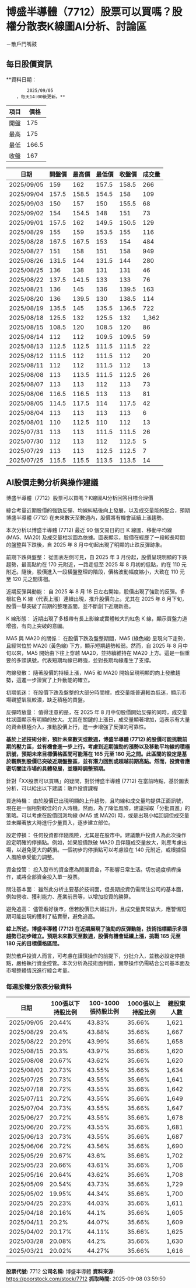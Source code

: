 # 博盛半導體（7712）股票可以買嗎？股權分散表K線圖AI分析、討論區
－散戶鬥嘴鼓

## 每日股價資訊

**資料日期：
        
            2025/09/05
        ，每天14:00後更新。**

| 項目 | 價格 |
|------|------|
| 開盤 | 175 |
| 最高 | 175 |
| 最低 | 166.5 |
| 收盤 | 167 |

| 日期 | 開盤價 | 最高價 | 最低價 | 收盤價 | 成交量 |
|------|--------|--------|--------|--------|--------|
| 2025/09/05 | 159 | 162 | 157.5 | 158.5 | 266 |
| 2025/09/04 | 157.5 | 158.5 | 154.5 | 158 | 109 |
| 2025/09/03 | 150 | 157 | 150 | 155.5 | 68 |
| 2025/09/02 | 154 | 154.5 | 148 | 151 | 73 |
| 2025/09/01 | 157.5 | 162 | 149.5 | 150.5 | 129 |
| 2025/08/29 | 155 | 159 | 153.5 | 155 | 116 |
| 2025/08/28 | 167.5 | 167.5 | 153 | 154 | 484 |
| 2025/08/27 | 151 | 158 | 151 | 158 | 949 |
| 2025/08/26 | 131.5 | 144 | 131.5 | 144 | 280 |
| 2025/08/25 | 136 | 138 | 131 | 131 | 46 |
| 2025/08/22 | 137.5 | 141.5 | 133 | 133 | 76 |
| 2025/08/21 | 136 | 145 | 136 | 139.5 | 163 |
| 2025/08/20 | 136 | 139.5 | 130 | 138.5 | 114 |
| 2025/08/19 | 135.5 | 145 | 135.5 | 136.5 | 722 |
| 2025/08/18 | 125.5 | 132 | 125.5 | 132 | 1,362 |
| 2025/08/15 | 108.5 | 120 | 108.5 | 120 | 86 |
| 2025/08/14 | 112 | 112 | 109.5 | 109.5 | 59 |
| 2025/08/13 | 112.5 | 112.5 | 111.5 | 111.5 | 22 |
| 2025/08/12 | 111.5 | 112 | 111.5 | 112 | 20 |
| 2025/08/11 | 112 | 112 | 111.5 | 112 | 13 |
| 2025/08/08 | 113 | 113.5 | 111.5 | 112.5 | 26 |
| 2025/08/07 | 113 | 113 | 112 | 113 | 73 |
| 2025/08/06 | 116.5 | 116.5 | 113 | 113 | 81 |
| 2025/08/05 | 114.5 | 117.5 | 114 | 117.5 | 42 |
| 2025/08/04 | 113 | 113 | 113 | 113 | 6 |
| 2025/08/01 | 110 | 112.5 | 110 | 112 | 13 |
| 2025/07/31 | 113 | 113 | 111.5 | 111.5 | 26 |
| 2025/07/30 | 112 | 113 | 112 | 112.5 | 5 |
| 2025/07/29 | 113 | 113 | 112.5 | 112.5 | 7 |
| 2025/07/25 | 115.5 | 115.5 | 113.5 | 113.5 | 14 |

## AI股價走勢分析與操作建議

博盛半導體（7712）股票可以買嗎？K線圖AI分析回答目標合理價

綜合考量近期股價的強勁反彈、均線糾結後向上發展，以及成交量能的配合，預期博盛半導體 (7712) 在未來數天至數週內，股價將有機會延續上漲趨勢。

本次分析以博盛半導體 (7712) 最近 90 個交易日的日 K 線圖、移動平均線 (MA5、MA20) 及成交量柱狀圖為依據。圖表顯示，股價在經歷了一段較長時間的盤整與下跌後，自 2025 年 8 月中旬起出現了明顯的止跌反彈跡象。

前期下跌與盤整： 從圖表左側可見，自 2025 年 3 月份起，股價呈現明顯的下跌趨勢，最高點約在 170 元附近，一路走低至 2025 年 8 月初的低點，約在 110 元附近。隨後，股價進入一段橫盤整理的階段，價格波動幅度縮小，大致在 110 元至 120 元之間徘徊。

近期反彈與動能： 自 2025 年 8 月 18 日左右開始，股價出現了強勁的反彈。多根紅色 K 線（代表上漲）連續出現，推升股價向上。尤其在 2025 年 8 月下旬，股價一舉突破了前期的整理區間，並不斷創下近期新高。

K 線形態： 近期出現了多根帶有長上影線或實體較大的紅色 K 線，顯示買盤力道增強，有向上突破的意圖。

MA5 與 MA20 的關係： 在股價下跌及盤整期間，MA5 (綠色線) 呈現向下走勢，且經常位於 MA20 (黃色線) 下方，顯示短期趨勢較弱。然而，自 2025 年 8 月中旬以來，MA5 開始由下往上穿越 MA20，並持續維持在 MA20 上方。這是一個重要的多頭訊號，代表短期均線已轉強，並對長期均線產生了支撐。

均線發散： 隨著股價的持續上漲，MA5 和 MA20 開始呈現明顯的向上發散趨勢，這進一步證實了上升動能的確立。

初期低迷： 在股價下跌及盤整的大部分時間裡，成交量能普遍較為低迷，顯示市場觀望氣氛較濃，缺乏積極的買盤。

反彈時放量： 值得注意的是，在 2025 年 8 月中旬股價開始反彈的同時，成交量柱狀圖顯示有明顯的放大。尤其在關鍵的上漲日，成交量顯著增加，這表示有大量的資金積極介入，推動股價上行，進一步增強了反彈的可靠性。

**基於上述技術分析，預計未來數天或數週，博盛半導體 (7712) 的股價可能挑戰前期的壓力區，並有機會進一步上行。考慮到近期強勁的漲勢以及移動平均線的積極訊號，預期未來目標價格區間可能落在 165 元至 180 元之間。此區間的設定是基於觀察到股價已突破近期盤整區，並有潛力回到或超越前期高點。然而，投資者應密切關注市場的具體發展，並隨時調整預期。**

針對「XX股票可以買嗎」的疑問，對於博盛半導體 (7712) 在當前時點，基於圖表分析，可以給出以下建議：散戶投資課程

買進時機： 由於股價已出現明顯的上升趨勢，且均線和成交量均提供正面訊號，現在是一個相對較佳的介入時機。然而，為了降低風險，建議採取「分批買進」的策略。可以考慮在股價回測均線 (MA5 或 MA20) 時，或是出現小幅回調但成交量並未顯著放大時進行少量買入，逐步建立部位。

設定停損： 任何投資都伴隨風險，尤其是在股市中。建議散戶投資人為此次操作設定明確的停損點。例如，如果股價跌破 MA20 且伴隨成交量放大，則應考慮出場，以避免更大的虧損。一個初步的停損點可以考慮設在 140 元附近，或根據個人風險承受能力調整。

資金控管： 投入股市的資金應為閒置資金，不影響日常生活。切勿過度槓桿操作，或將全部資金投入單一股票。

關注基本面： 雖然此分析主要基於技術面，但長期投資仍需關注公司的基本面，例如營收、獲利能力、產業前景等，以增加投資的勝算。

避免追高： 儘管看好後市，但若股價已大幅拉升，且成交量異常放大，應警惕短期可能出現的獲利了結賣壓，避免追高。

**綜上所述，博盛半導體 (7712) 在近期展現了強勁的反彈動能，技術指標顯示多頭趨勢已初步確立。預期未來數天至數週，股價有機會延續上漲，挑戰 165 元至 180 元的目標價格區間。**

對於散戶投資人而言，可考慮在謹慎操作的前提下，分批介入，並務必設定停損點，嚴格執行資金控管。本次分析為技術面判斷，實際操作仍需結合公司基本面及市場整體情況進行綜合考量。

### 每週股權分散表分級資料

| 日期 | 100張以下持股比例 | 100-1000張持股比例 | 1000張以上持股比例 | 總股東人數 |
|------|-------------------|--------------------|--------------------|----------|
| 2025/09/05 | 20.44% | 43.83% | 35.66% | 1,621 |
| 2025/08/29 | 20.4% | 43.88% | 35.66% | 1,667 |
| 2025/08/22 | 20.29% | 43.99% | 35.66% | 1,658 |
| 2025/08/15 | 20.3% | 43.97% | 35.66% | 1,620 |
| 2025/08/08 | 20.67% | 43.62% | 35.66% | 1,620 |
| 2025/08/01 | 20.73% | 43.55% | 35.66% | 1,634 |
| 2025/07/25 | 20.73% | 43.55% | 35.66% | 1,641 |
| 2025/07/18 | 20.72% | 43.55% | 35.66% | 1,642 |
| 2025/07/11 | 20.72% | 43.55% | 35.66% | 1,649 |
| 2025/07/04 | 20.73% | 43.55% | 35.66% | 1,647 |
| 2025/06/27 | 20.72% | 43.55% | 35.66% | 1,678 |
| 2025/06/20 | 20.72% | 43.55% | 35.66% | 1,681 |
| 2025/06/13 | 20.73% | 43.55% | 35.66% | 1,687 |
| 2025/06/06 | 20.72% | 43.56% | 35.66% | 1,690 |
| 2025/05/29 | 20.67% | 43.6% | 35.66% | 1,702 |
| 2025/05/23 | 20.66% | 43.61% | 35.66% | 1,706 |
| 2025/05/16 | 20.64% | 43.62% | 35.66% | 1,708 |
| 2025/05/09 | 20.54% | 43.73% | 35.66% | 1,729 |
| 2025/05/02 | 19.95% | 44.34% | 35.66% | 1,700 |
| 2025/04/25 | 20.23% | 44.03% | 35.66% | 1,611 |
| 2025/04/18 | 20.16% | 44.1% | 35.66% | 1,605 |
| 2025/04/11 | 20.2% | 44.07% | 35.66% | 1,609 |
| 2025/04/02 | 20.17% | 44.11% | 35.66% | 1,625 |
| 2025/03/28 | 20.08% | 44.2% | 35.66% | 1,630 |
| 2025/03/21 | 20.02% | 44.27% | 35.66% | 1,616 |

---

**股票代號:** 7712
**公司名稱:** 博盛半導體
**資料來源:** https://poorstock.com/stock/7712
**抓取時間:** 2025-09-08 03:59:50
